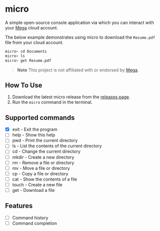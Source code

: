 # micro

A simple open-source console application via which you can interact with your [Mega](https://mega.co.nz) cloud account.

The below example demonstrates using micro to download the `Resume.pdf` file from your cloud account.



```bash
micro> cd Documents
micro> ls
micro> get Resume.pdf
```

> **Note**
> This project is not affiliated with or endorsed by [Mega](https://mega.co.nz).

## How To Use

1. Download the latest micro release from the [releases page](https://github.com/sixpeteunder/micro/releases).
2. Run the `micro` command in the terminal.

## Supported commands

- [x] exit - Exit the program
- [ ] help - Show this help
- [ ] pwd - Print the current directory
- [ ] ls - List the contents of the current directory
- [ ] cd - Change the current directory
- [ ] mkdir - Create a new directory
- [ ] rm - Remove a file or directory
- [ ] mv - Move a file or directory
- [ ] cp - Copy a file or directory
- [ ] cat - Show the contents of a file
- [ ] touch - Create a new file
- [ ] get - Download a file

## Features

- [ ] Command history
- [ ] Command completion
